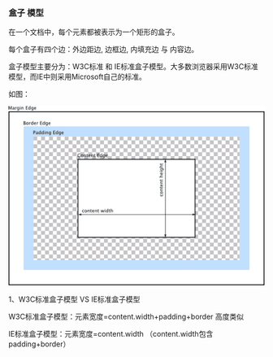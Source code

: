 ### 盒子 模型

在一个文档中，每个元素都被表示为一个矩形的盒子。

每个盒子有四个边：外边距边, 边框边, 内填充边 与 内容边。

盒子模型主要分为：W3C标准 和 IE标准盒子模型。大多数浏览器采用W3C标准模型，而IE中则采用Microsoft自己的标准。

如图：

![](/assets/boxmodel.png)



1、W3C标准盒子模型 VS  IE标准盒子模型

W3C标准盒子模型：元素宽度=content.width+padding+border    高度类似

IE标准盒子模型：元素宽度=content.width （content.width包含padding+border）

